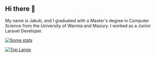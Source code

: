 ## Hi there 👋
My name is Jakub, and I graduated with a Master's degree in Computer Science from the University of Warmia and Mazury. 
I worked as a Junior Laravel Developer.

[![Some stats](https://github-readme-stats.vercel.app/api?username=Cichyy22)](https://github.com/anuraghazra/github-readme-stats)

[![Top Langs](https://github-readme-stats.vercel.app/api/top-langs/?username=Cichyy22)](https://github.com/anuraghazra/github-readme-stats)


<!--
**Cichyy22/Cichyy22** is a ✨ _special_ ✨ repository because its `README.md` (this file) appears on your GitHub profile.

Here are some ideas to get you started:

- 🔭 I’m currently working on ...
- 🌱 I’m currently learning ...
- 👯 I’m looking to collaborate on ...
- 🤔 I’m looking for help with ...
- 💬 Ask me about ...
- 📫 How to reach me: ...
- 😄 Pronouns: ...
- ⚡ Fun fact: ...
-->
